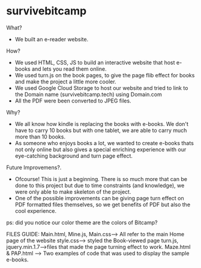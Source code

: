 # survivebitcamp

What?
- We built an e-reader website.

How?
- We used HTML, CSS, JS to build an interactive website that host e-books and lets you read them online. 
- We used turn.js on the book pages, to give the page flib effect for books and make the project a little more cooler.
- We used Google Cloud Storage to host our website and tried to link to the Domain name (survivebitcamp.tech) using Domain.com
- All the PDF were been converted to JPEG files. 

Why?
- We all know how kindle is replacing the books with e-books. We don't have to carry 10 books but with one tablet, we are able to carry much more than 10 books.
- As someone who enjoys books a lot, we wanted to create e-books thats not only online but also gives a special enriching experience with our eye-catching background and turn page effect. 

Future Improvemens?. 
- Ofcourse! This is just a beginning. There is so much more that can be done to this project but due to time constraints (and knowledge), we were only able to make skeleton of the project. 
- One of the possible improvements can be giving page turn effect on PDF formatted files themselves, so we get benefits of PDF but also the cool experience. 


ps: did you notice our color theme are the colors of Bitcamp? 



FILES GUIDE:
Main.html, Mine.js, Main.css--> All refer to the main Home page of the website
style.css--> styled the Book-viewed page
turn.js, jquery.min.1.7-->files that made the page turning effect to work. 
Maze.html & PAP.html --> Two examples of code that was used to display the sample e-books. 

